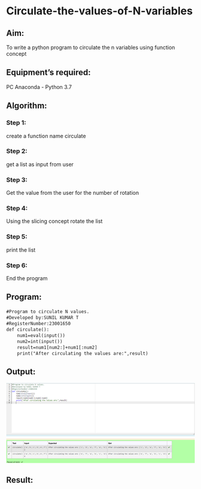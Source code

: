 # Circulate-the-values-of-N-variables
## Aim:
To write a python program to circulate the n variables using function concept
## Equipment’s required:
PC
Anaconda - Python 3.7
## Algorithm: 
### Step 1:
create a function name circulate
### Step 2: 
get a list as input from user
### Step 3: 
Get the value from the user for the number of rotation
### Step 4: 
Using the slicing concept rotate the list

### Step 5: 
print the list
### Step 6: 
End the program
## Program:
```
#Program to circulate N values.
#Developed by:SUNIL KUMAR T 
#RegisterNumber:23001650
def circulate():
    num1=eval(input())
    num2=int(input())
    result=num1[num2:]+num1[:num2] 
    print("After circulating the values are:",result)
```

## Output:
![output](/Screenshot%202023-07-25%20114532.png)

## Result:
